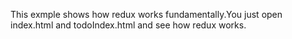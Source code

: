 This exmple shows how redux works fundamentally.You just open index.html and todoIndex.html and see how redux works.